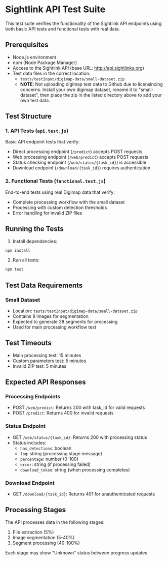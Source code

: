 # Sightlink API Test Suite

This test suite verifies the functionality of the Sightlink API endpoints using both basic API tests and functional tests with real data.

## Prerequisites

- Node.js environment
- npm (Node Package Manager)
- Access to the Sightlink API (base URL: http://api.sightlinks.org)
- Test data files in the correct location:
  - `tests/testInput/digimap-data/small-dataset.zip`
  - **NOTE**: Not uploading digimap test data to Github due to licensincing concerns. Install your own digimap dataset, rename it to "small-dataset", then place the zip in the listed directory above to add your own test data.

## Test Structure

### 1. API Tests (`api.test.js`)

Basic API endpoint tests that verify:
- Direct processing endpoint (`/predict`) accepts POST requests
- Web processing endpoint (`/web/predict`) accepts POST requests
- Status checking endpoint (`/web/status/{task_id}`) is accessible
- Download endpoint (`/download/{task_id}`) requires authentication

### 2. Functional Tests (`functional.test.js`)

End-to-end tests using real Digimap data that verify:
- Complete processing workflow with the small dataset
- Processing with custom detection thresholds
- Error handling for invalid ZIP files

## Running the Tests

1. Install dependencies:
```bash
npm install
```

2. Run all tests:
```bash
npm test
```

## Test Data Requirements

### Small Dataset
- Location: `tests/testInput/digimap-data/small-dataset.zip`
- Contains 9 images for segmentation
- Expected to generate 38 segments for processing
- Used for main processing workflow test

## Test Timeouts

- Main processing test: 15 minutes
- Custom parameters test: 5 minutes
- Invalid ZIP test: 5 minutes

## Expected API Responses

### Processing Endpoints
- POST `/web/predict`: Returns 200 with task_id for valid requests
- POST `/predict`: Returns 400 for invalid requests

### Status Endpoint
- GET `/web/status/{task_id}`: Returns 200 with processing status
- Status includes:
  - `has_detections`: boolean
  - `log`: string (processing stage message)
  - `percentage`: number (0-100)
  - `error`: string (if processing failed)
  - `download_token`: string (when processing completes)

### Download Endpoint
- GET `/download/{task_id}`: Returns 401 for unauthenticated requests

## Processing Stages

The API processes data in the following stages:
1. File extraction (5%)
2. Image segmentation (5-40%)
3. Segment processing (40-100%)

Each stage may show "Unknown" status between progress updates 